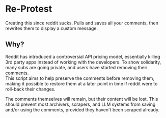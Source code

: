 # Re-Protest
Creating this since reddit sucks.
Pulls and saves all your comments, then rewrites them to display a custom message.

## Why?
Reddit has introduced a controversial API pricing model, essentially killing 3rd party apps instead of working with the developers. To show solidarity, many subs are going private, and users have started removing their comments.  
This script aims to help preserve the comments before removing them, making it possible to restore them at a later point in time if reddit were to roll-back their changes.

The comments themselves will remain, but their content will be lost. 
This should prevent most archivers, scrapers, and LLM systems from saving and/or using the comments, provided they haven't been scraped already.